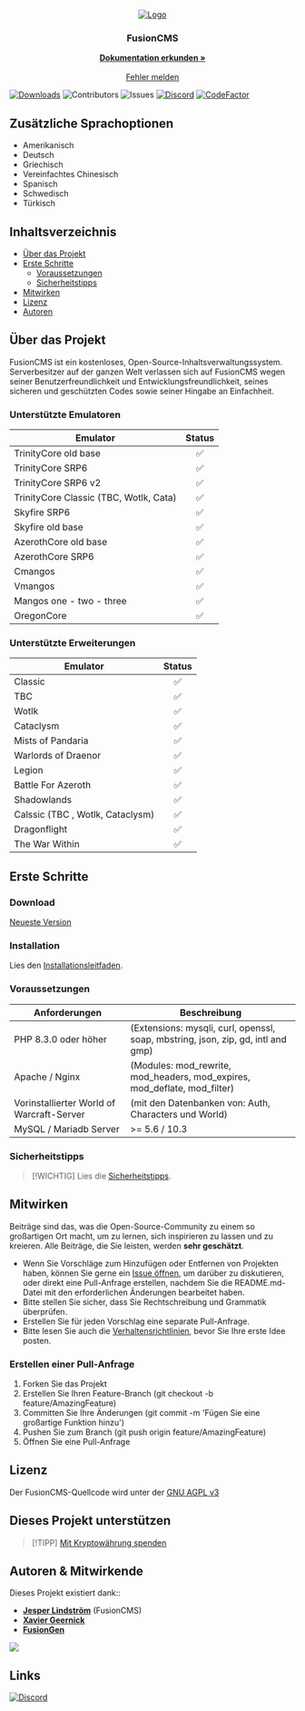 <br/>
<p align="center">
  <a href="https://github.com/FusionWowCMS/FusionCMS">
    <img src="https://github.com/FusionWowCMS/FusionCMS/assets/12217476/e17a9db8-30dd-41bc-b4e9-30b66b55bc4f" alt="Logo">
  </a>
  
<h3 align="center">FusionCMS</h3>

  <p align="center">
    <a href="https://github.com/FusionWowCMS/FusionCMS/wiki"><strong>Dokumentation erkunden »</strong></a>
    <br/>
    <br/>
    <a href="https://github.com/FusionWowCMS/FusionCMS/issues">Fehler melden</a>
  </p>
</p>

[![Downloads](https://img.shields.io/github/downloads/FusionWowCMS/FusionCMS/total)](https://github.com/FusionWowCMS/FusionCMS/releases "Releases") ![Contributors](https://img.shields.io/github/contributors/FusionWowCMS/FusionCMS?color=dark-green) ![Issues](https://img.shields.io/github/issues/FusionWowCMS/FusionCMS) [![Discord](https://img.shields.io/discord/1116706973828775976.svg)](https://discord.gg/tnWTkZ7akZ "Our community hub on Discord") [![CodeFactor](https://www.codefactor.io/repository/github/fusionwowcms/fusioncms/badge/main)](https://www.codefactor.io/repository/github/fusionwowcms/fusioncms/overview/main)

## Zusätzliche Sprachoptionen
* Amerikanisch
* Deutsch
* Griechisch
* Vereinfachtes Chinesisch
* Spanisch
* Schwedisch
* Türkisch

## Inhaltsverzeichnis

* [Über das Projekt](#about-the-project)
* [Erste Schritte](#getting-started)
    * [Voraussetzungen](#prerequisites)
    * [Sicherheitstipps](#security-tips)
* [Mitwirken](#contributing)
* [Lizenz](#license)
* [Autoren](#authors)

## Über das Projekt

FusionCMS ist ein kostenloses, Open-Source-Inhaltsverwaltungssystem. Serverbesitzer auf der ganzen Welt verlassen sich auf FusionCMS wegen seiner Benutzerfreundlichkeit und Entwicklungsfreundlichkeit, seines sicheren und geschützten Codes sowie seiner Hingabe an Einfachheit.

### Unterstützte Emulatoren

| Emulator                                 | Status |
|------------------------------------------|:--------:|
| TrinityCore old base                     | ✅ |
| TrinityCore SRP6                         | ✅ |
| TrinityCore SRP6 v2                      | ✅ |
| TrinityCore Classic (TBC, Wotlk, Cata)   | ✅ |
| Skyfire SRP6                             | ✅ |
| Skyfire old base                         | ✅ |
| AzerothCore old base                     | ✅ |
| AzerothCore SRP6                         | ✅ |
| Cmangos                                  | ✅ |
| Vmangos                                  | ✅ |
| Mangos one - two - three                 | ✅ |
| OregonCore                               | ✅ |

### Unterstützte Erweiterungen

| Emulator                             | Status |
|--------------------------------------|:--------:|
| Classic                              | ✅ |
| TBC                                  | ✅ |
| Wotlk                                | ✅ |
| Cataclysm                            | ✅ |
| Mists of Pandaria                    | ✅ |
| Warlords of Draenor                  | ✅ |
| Legion                               | ✅ |
| Battle For Azeroth                   | ✅ |
| Shadowlands                          | ✅ |
| Calssic (TBC , Wotlk, Cataclysm)     | ✅ |
| Dragonflight                         | ✅ |
| The War Within                       | ✅ |

## Erste Schritte

### Download

[Neueste Version](https://github.com/FusionWowCMS/FusionCMS/releases/latest)

### Installation
Lies den [Installationsleitfaden](https://github.com/FusionWowCMS/FusionCMS/wiki/Installation-Guide).

### Voraussetzungen

| Anforderungen                             | Beschreibung                                                                               |
|-------------------------------------------|--------------------------------------------------------------------------------------------|
| PHP 8.3.0 oder höher                      | (Extensions: mysqli, curl, openssl, soap, mbstring, json, zip, gd, intl and gmp)           |
| Apache / Nginx                            | (Modules: mod_rewrite, mod_headers, mod_expires, mod_deflate, mod_filter)                  |
| Vorinstallierter World of Warcraft-Server | (mit den Datenbanken von: Auth, Characters und World)                                      |
| MySQL / Mariadb Server                    | >= 5.6 / 10.3                                                                              |

### Sicherheitstipps
> [!WICHTIG]
> Lies die [Sicherheitstipps](SECURITY.md).

## Mitwirken

Beiträge sind das, was die Open-Source-Community zu einem so großartigen Ort macht, um zu lernen, sich inspirieren zu lassen und zu kreieren. Alle Beiträge, die Sie leisten, werden **sehr geschätzt**.

* Wenn Sie Vorschläge zum Hinzufügen oder Entfernen von Projekten haben, können Sie gerne ein [Issue öffnen](https://github.com/FusionWowCMS/FusionCMS/issues/new), um darüber zu diskutieren, oder direkt eine Pull-Anfrage erstellen, nachdem Sie die README.md-Datei mit den erforderlichen Änderungen bearbeitet haben.
* Bitte stellen Sie sicher, dass Sie Rechtschreibung und Grammatik überprüfen.
* Erstellen Sie für jeden Vorschlag eine separate Pull-Anfrage.
* Bitte lesen Sie auch die [Verhaltensrichtlinien](https://github.com/FusionWowCMS/FusionCMS/blob/main/.github/CODE_OF_CONDUCT.md), bevor Sie Ihre erste Idee posten.

### Erstellen einer Pull-Anfrage

1. Forken Sie das Projekt
2. Erstellen Sie Ihren Feature-Branch (git checkout -b feature/AmazingFeature)
3. Committen Sie Ihre Änderungen (git commit -m 'Fügen Sie eine großartige Funktion hinzu')
4. Pushen Sie zum Branch (git push origin feature/AmazingFeature)
5. Öffnen Sie eine Pull-Anfrage

## Lizenz

Der FusionCMS-Quellcode wird unter der [GNU AGPL v3](https://github.com/FusionWowCMS/FusionCMS/blob/main/LICENSE)

## Dieses Projekt unterstützen
> [!TIPP]
[Mit Kryptowährung spenden](https://paylink.payment4.com/en/Fusion%20CMS/007d3e04-643d-4105-b113-d37ad09e747e)

## Autoren & Mitwirkende

Dieses Projekt existiert dank::

- **[Jesper Lindström](https://github.com/jesperlindstrom)** (FusionCMS)
- **[Xavier Geernick](https://github.com/XavierGeerinck)**
- **[FusionGen](https://github.com/FusionGen/FusionGEN)**

<a href="https://github.com/FusionWowCMS/FusionCMS/graphs/contributors">
  <img src="https://contrib.rocks/image?repo=FusionWowCMS/FusionCMS" />
</a>

## Links

<a href="https://discord.gg/tnWTkZ7akZ">
    <img src="https://discord.com/api/guilds/1116706973828775976/widget.png?style=banner2" alt="Discord">
</a>
